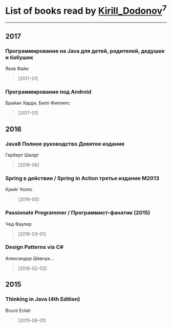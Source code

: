 # List of books read by [Kirill_Dodonov](https://www.facebook.com/app_scoped_user_id/870467263091830/)<sup>7</sup>
---

## 2017

### Программирование на Java для детей, родителей, дедушек и бабушек
Яков Файн
> [2017-01] 


### Программирование под Android
Брайан Харди, Билл Филлипс
> [2017-01] 



## 2016

### Java8 Полное руководство Девятое издание
Герберт Шилдт
> [2016-06] 


### Spring в действии / Spring in Action третье издание М2013
Крейг Уоллс
> [2016-05] 


### Passionate Programmer / Программист-фанатик (2015)
Чед Фаулер
> [2016-03-01] 


### Design Patterns via C#
Александор Шевчук...
> [2016-02-02] 



## 2015

### Thinking in Java (4th Edition)
Bruce Eckel
> [2015-06-01] 



